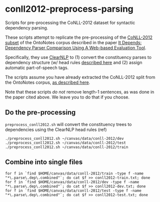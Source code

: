 # conll2012-preprocess-parsing
Scripts for pre-processing the CoNLL-2012 dataset for syntactic dependency parsing.

These scripts attempt to replicate the pre-processing of the [CoNLL-2012 subset](http://conll.cemantix.org/2012/data.html) of the OntoNotes corpus described in the paper 
[It Depends: Dependency Parser Comparison Using A Web-based Evaluation Tool](http://www.aclweb.org/anthology/P/P15/P15-1038.pdf).

Specifically, they use [ClearNLP](https://github.com/clir/clearnlp) to (1) convert the
constituency parses to dependency structure (w/ head rules [described here](http://www.mathcs.emory.edu/~choi/doc/cu-2012-choi.pdf) 
and (2) assign automatic part-of-speech tags.

The scripts assume you have already extracted the CoNLL-2012 split from the OntoNotes corpus, [as described here](http://conll.cemantix.org/2012/data.html).

Note that these scripts *do not* remove length-1 sentences, as was done in the paper cited above. We leave you to do that if you choose.

Do the pre-processing
--------------
`preprocess_conll2012.sh` will convert the constituency trees to dependencies using the ClearNLP head rules (ref)
```
./preprocess_conll2012.sh ~/canvas/data/conll-2012/dev
./preprocess_conll2012.sh ~/canvas/data/conll-2012/test
./preprocess_conll2012.sh ~/canvas/data/conll-2012/train
```

Combine into single files
--------------
```
for f in `find $HOME/canvas/data/conll-2012/train -type f -name "*\.parse\.dep\.combined"`; do cat $f >> conll2012-train.txt; done
for f in `find $HOME/canvas/data/conll-2012/dev -type f -name "*\.parse\.dep\.combined"`; do cat $f >> conll2012-dev.txt; done
for f in `find $HOME/canvas/data/conll-2012/test -type f -name "*\.parse\.dep\.combined"`; do cat $f >> conll2012-test.txt; done
```
